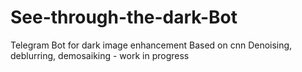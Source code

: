 # See-through-the-dark-Bot
Telegram Bot for dark image enhancement
Based on cnn
Denoising, deblurring, demosaiking - work in progress
